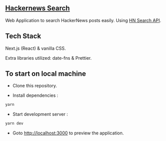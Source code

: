 ## [Hackernews Search](http://hackernews-search.vercel.app)

Web Application to search HackerNews posts easily.
Using [HN Search API](https://hn.algolia.com/api).

## Tech Stack

Next.js (React) & vanilla CSS.

Extra libraries utilized: date-fns & Prettier.

## To start on local machine

- Clone this repository.

- Install dependencies :

```bash
yarn
```

- Start development server :

```bash
yarn dev
```

- Goto [http://localhost:3000](http://localhost:3000) to preview the application.
